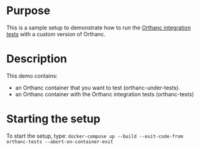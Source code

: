 # Purpose

This is a sample setup to demonstrate how to run the [Orthanc integration tests](https://bitbucket.org/sjodogne/orthanc-tests/src) with a custom version of Orthanc.

# Description

This demo contains:

- an Orthanc container that you want to test (orthanc-under-tests).
- an Orthanc container with the Orthanc integration tests (orthanc-tests)

# Starting the setup

To start the setup, type: `docker-compose up --build --exit-code-from orthanc-tests --abort-on-container-exit`
